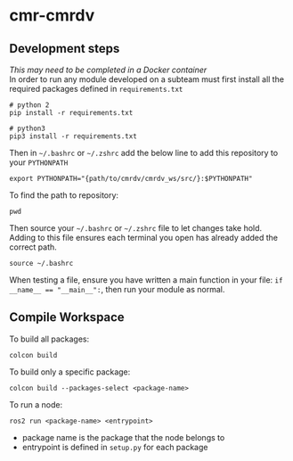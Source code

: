 # cmr-cmrdv

## Development steps
*This may need to be completed in a Docker container* \
In order to run any module developed on a subteam must first install all the required packages defined in `requirements.txt`

```
# python 2
pip install -r requirements.txt

# python3 
pip3 install -r requirements.txt
```

Then in `~/.bashrc` or `~/.zshrc` add the below line to add this repository to your `PYTHONPATH`
```
export PYTHONPATH="{path/to/cmrdv/cmrdv_ws/src/}:$PYTHONPATH"
```
To find the path to repository: 
```
pwd
```

Then source your `~/.bashrc` or `~/.zshrc` file to let changes take hold. Adding to this file ensures each terminal you open has already added the correct path. 
```
source ~/.bashrc
```

When testing a file, ensure you have written a main function in your file: `if __name__ == "__main__":`, then run your module as normal.

## Compile Workspace

To build all packages:
```
colcon build 
```
To build only a specific package: 
```
colcon build --packages-select <package-name>
```

To run a node: 
```
ros2 run <package-name> <entrypoint>
```
- package name is the package that the node belongs to
- entrypoint is defined in `setup.py` for each package
